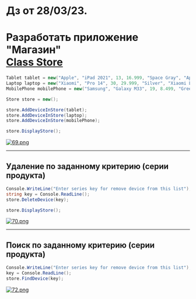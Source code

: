 # Дз от 28/03/23.
# Разработать приложение "Магазин" <br/> [Class Store](https://github.com/mykha8lad/HW-23-03-23-inheritance/blob/main/Group.cs)
```cs
Tablet tablet = new("Apple", "iPad 2021", 13, 16.999, "Space Gray", "Apple iPad 10.2 2021 Space Gray", "iPadOS", 10.2);
Laptop laptop = new("Xiaomi", "Pro 14", 30, 29.999, "Silver", "Xiaomi Laptop Pro 14 Silver", "Intel Core i5-11320H", 16);
MobilePhone mobilePhone = new("Samsung", "Galaxy M33", 19, 8.499, "Green", "Samsung Galaxy M33 5G 6/128GB Green", "TFT", 128);

Store store = new();

store.AddDeviceInStore(tablet);
store.AddDeviceInStore(laptop);
store.AddDeviceInStore(mobilePhone);

store.DisplayStore();
```
[![69.png](https://i.postimg.cc/52MFznY7/69.png)](https://postimg.cc/qzjRVcGy)
___
## Удаление по заданному критерию (серии продукта)
```cs
Console.WriteLine("Enter series key for remove device from this list");
string key = Console.ReadLine();
store.DeleteDevice(key);

store.DisplayStore();
```
[![70.png](https://i.postimg.cc/0NjDfZxp/70.png)](https://postimg.cc/NyhKG6KM)
___
## Поиск по заданному критерию (серии продукта)
```cs
Console.WriteLine("Enter series key for remove device from this list");
key = Console.ReadLine();
store.FindDevice(key);        
```
[![72.png](https://i.postimg.cc/G2JLswNz/72.png)](https://postimg.cc/njrb65nQ)
